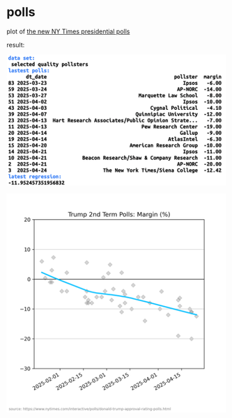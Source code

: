 # polls

plot of [the new NY Times presidential polls](https://www.nytimes.com/interactive/polls/donald-trump-approval-rating-polls.html)

result:

![example](result.png)

![example](fig.png)
